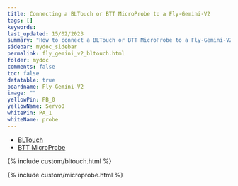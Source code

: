 ```yaml
---
title: Connecting a BLTouch or BTT MicroProbe to a Fly-Gemini-V2
tags: []
keywords: 
last_updated: 15/02/2023
summary: "How to connect a BLTouch or BTT MicroProbe to a Fly-Gemini-V2"
sidebar: mydoc_sidebar
permalink: fly_gemini_v2_bltouch.html
folder: mydoc
comments: false
toc: false
datatable: true
boardname: Fly-Gemini-V2
image: ""
yellowPin: PB_0
yellowName: Servo0
whitePin: PA_1
whiteName: probe
---
```


<ul id="profileTabs" class="nav nav-tabs">
  <li class="active"><a class="noCrossRef" href="#bltouch" data-toggle="tab">BLTouch</a></li>  
	<li><a class="noCrossRef" href="#micro" data-toggle="tab">BTT MicroProbe</a></li>
</ul>
  <div class="tab-content">
<div role="tabpanel" class="tab-pane active" id="bltouch" markdown="1">

{% include custom/bltouch.html %}

</div>

<div role="tabpanel" class="tab-pane" id="micro" markdown="1">

{% include custom/microprobe.html %}

</div>

</div>